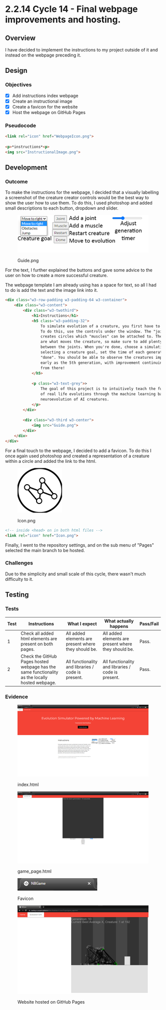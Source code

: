 # 2.2.14 Cycle 14 - Final webpage improvements and hosting.

## Overview

I have decided to implement the instructions to my project outside of it and instead on the webpage preceding it.

## Design

### Objectives&#x20;

* [x] Add instructions index webpage
* [x] Create an instructional image
* [x] Create a favicon for the website
* [x] Host the webpage on GitHub Pages

### Pseudocode

```html
<link rel="icon" href="WebpageIcon.png">

<p>*instructions*<p>
<img src="InstructionalImage.png">
```

## Development

### Outcome

To make the instructions for the webpage, I decided that a visually labelling a screenshot of the creature creator controls would be the best way to show the user how to use them. To do this, I used photoshop and added small descriptions to each button, dropdown and slider.&#x20;

<figure><img src="../.gitbook/assets/Guide.png" alt=""><figcaption><p>Guide.png</p></figcaption></figure>

For the text, I further explained the buttons and gave some advice to the user on how to create a more successful creature.

The webpage template I am already using has a space for text, so all I had to do is add the text and the image link into it.

```html
<div class="w3-row-padding w3-padding-64 w3-container">
    <div class="w3-content">
        <div class="w3-twothird">
            <h1>Instructions</h1>
            <h5 class="w3-padding-32">
                To simulate evolution of a creature, you first have to create one!
                To do this, use the controls under the window. The "joint" button
                creates circles which "muscles" can be attached to. The muscles
                are what moves the creature, so make sure to add plenty of them
                between the joints. When you're done, choose a simulation type by
                selecting a creature goal, set the time of each generation and press
                "done". You should be able to observe the creatures improving from as
                early as the 5th generation, with improvement continuing even further
                from there!
            </h5>

            <p class="w3-text-grey">>
                The goal of this project is to intuitively teach the fundamentals
                of real life evolutions through the machine learning based
                neuroevolution of AI creatures.
            </p>
        </div>

        <div class="w3-third w3-center">
            <img src="Guide.png">
        </div>
    </div>
</div>
```

For a final touch to the webpage, I decided to add a favicon. To do this I once again used photoshop and created a representation of a creature within a circle and added the link to the html.

<figure><img src="../.gitbook/assets/Icon (1).png" alt=""><figcaption><p>Icon.png</p></figcaption></figure>

```html
<!-- inside <head> on in both html files -->
<link rel="icon" href="Icon.png">
```

Finally, I went to the repository settings, and on the sub menu of "Pages" selected the main branch to be hosted.

### Challenges

Due to the simplicity and small scale of this cycle, there wasn't much difficulty to it.

## Testing

### Tests

| Test | Instructions                                                                                    | What I expect                                        | What actually happens                                | Pass/Fail |
| ---- | ----------------------------------------------------------------------------------------------- | ---------------------------------------------------- | ---------------------------------------------------- | --------- |
| 1    | Check all added html elements are present on both pages.                                        | All added elements are present where they should be. | All added elements are present where they should be. | Pass.     |
| 2    | Check the GitHub Pages hosted webpage has the same functionality as the locally hosted webpage. | All functionality and libraries / code is present.   | All functionality and libraries / code is present.   | Pass.     |

### Evidence

<figure><img src="../.gitbook/assets/image.png" alt=""><figcaption><p>index.html</p></figcaption></figure>

<figure><img src="../.gitbook/assets/image (4).png" alt=""><figcaption><p>game_page.html</p></figcaption></figure>

<figure><img src="../.gitbook/assets/image (1).png" alt=""><figcaption><p>Favicon</p></figcaption></figure>

<figure><img src="../.gitbook/assets/image (5).png" alt=""><figcaption><p>Website hosted on GitHub Pages</p></figcaption></figure>
